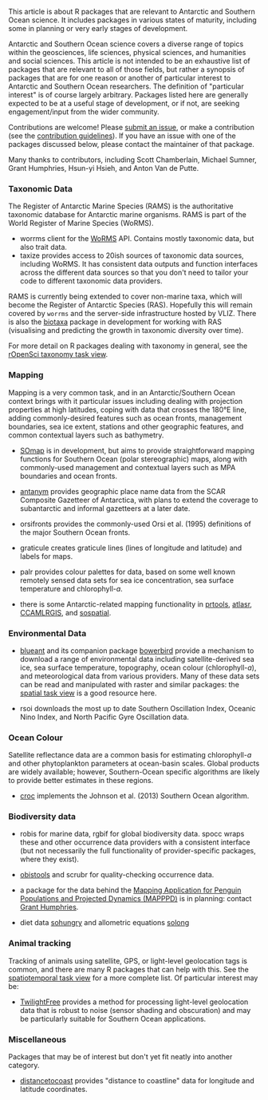 This article is about R packages that are relevant to Antarctic and Southern Ocean science. It includes packages in various states of maturity, including some in planning or very early stages of development.

Antarctic and Southern Ocean science covers a diverse range of topics within the geosciences, life sciences, physical sciences, and humanities and social sciences. This article is not intended to be an exhaustive list of packages that are relevant to all of those fields, but rather a synopsis of packages that are for one reason or another of particular interest to Antarctic and Southern Ocean researchers. The definition of "particular interest" is of course largely arbitrary. Packages listed here are generally expected to be at a useful stage of development, or if not, are seeking engagement/input from the wider community.

Contributions are welcome! Please [submit an issue](https://github.com/SCAR/ropensci/issues), or make a contribution (see the [contribution guidelines](CONTRIBUTING.md)). If you have an issue with one of the packages discussed below, please contact the maintainer of that package.

Many thanks to contributors, including Scott Chamberlain, Michael Sumner, Grant Humphries, Hsun-yi Hsieh, and Anton Van de Putte.


### Taxonomic Data

The Register of Antarctic Marine Species (RAMS) is the authoritative taxonomic database for Antarctic marine organisms. RAMS is part of the World Register of Marine Species (WoRMS).

- <pkg>worrms</pkg> client for the [WoRMS](http://www.marinespecies.org/) API. Contains mostly taxonomic data, but also trait data. 
- <pkg>taxize</pkg> provides access to 20ish sources of taxonomic data sources, including WoRMS. It has consistent data outputs and function interfaces across the different data sources so that you don't need to tailor your code to different taxonomic data providers.

RAMS is currently being extended to cover non-marine taxa, which will become the Register of Antarctic Species (RAS). Hopefully this will remain covered by `worrms` and the server-side infrastructure hosted by VLIZ. There is also the [biotaxa](https://github.com/hhsieh/biotaxa_Rpackage) package in development for working with RAS (visualising and predicting the growth in taxonomic diversity over time).

For more detail on R packages dealing with taxonomy in general, see the [rOpenSci taxonomy task view](https://github.com/ropensci/taxonomy).


### Mapping

Mapping is a very common task, and in an Antarctic/Southern Ocean context brings with it particular issues including dealing with projection properties at high latitudes, coping with data that crosses the 180&deg;E line, adding commonly-desired features such as ocean fronts, management boundaries, sea ice extent, stations and other geographic features, and common contextual layers such as bathymetry.

- [SOmap](https://github.com/AustralianAntarcticDivision/SOmap) is in development, but aims to provide straightforward mapping functions for Southern Ocean (polar stereographic) maps, along with commonly-used management and contextual layers such as MPA boundaries and ocean fronts.

- [antanym](https://github.com/SCAR/antanym) provides geographic place name data from the SCAR Composite Gazetteer of Antarctica, with plans to extend the coverage to subantarctic and informal gazetteers at a later date.

- <pkg>orsifronts</pkg> provides the commonly-used Orsi et al. (1995) definitions of the major Southern Ocean fronts.

- <pkg>graticule</pkg> creates graticule lines (lines of longitude and latitude) and labels for maps.

- <pkg>palr</pkg> provides colour palettes for data, based on some well known remotely sensed data sets for sea ice concentration, sea surface temperature and chlorophyll-*a*.

- there is some Antarctic-related mapping functionality in [prtools](https://github.com/pierreroudier/prtools), [atlasr](https://github.com/jiho/atlasr), [CCAMLRGIS](https://github.com/ccamlr/CCAMLRGIS), and [sospatial](https://github.com/AustralianAntarcticDivision/sospatial).

### Environmental Data

- [blueant](https://github.com/AustralianAntarcticDivision/blueant) and its companion package [bowerbird](https://github.com/AustralianAntarcticDivision/bowerbird) provide a mechanism to download a range of environmental data including satellite-derived sea ice, sea surface temperature, topography, ocean colour (chlorophyll-*a*), and meteorological data from various providers. Many of these data sets can be read and manipulated with <pkg>raster</pkg> and similar packages: the [spatial task view](https://cran.r-project.org/web/views/Spatial.html) is a good resource here.

- <pkg>rsoi</pkg> downloads the most up to date Southern Oscillation Index, Oceanic Nino Index, and North Pacific Gyre Oscillation data.


### Ocean Colour

Satellite reflectance data are a common basis for estimating chlorophyll-*a* and other phytoplankton parameters at ocean-basin scales. Global products are widely available; however, Southern-Ocean specific algorithms are likely to provide better estimates in these regions.

- [croc](https://github.com/sosoc/croc) implements the Johnson et al. (2013) Southern Ocean algorithm.


### Biodiversity data

- <pkg>robis</pkg> for marine data, <pkg>rgbif</pkg> for global biodiversity data. <pkg>spocc</pkg> wraps these and other occurrence data providers with a consistent interface (but not necessarily the full functionality of provider-specific packages, where they exist).

- [obistools](https://github.com/iobis/obistools) and <pkg>scrubr</pkg> for quality-checking occurrence data.

- a package for the data behind the [Mapping Application for Penguin Populations and Projected Dynamics (MAPPPD)](http://www.penguinmap.com/) is in planning: contact [Grant Humphries](mailto:grwhumphries@blackbawks.net).

- diet data [sohungry](https://github.com/SCAR/sohungry) and allometric equations [solong](https://github.com/SCAR/solong)

### Animal tracking

Tracking of animals using satellite, GPS, or light-level geolocation tags is common, and there are many R packages that can help with this. See the [spatiotemporal task view](https://cloud.r-project.org/web/views/SpatioTemporal.html) for a more complete list. Of particular interest may be:

- [TwilightFree](https://github.com/ABindoff/TwilightFree) provides a method for processing light-level geolocation data that is robust to noise (sensor shading and obscuration) and may be particularly suitable for Southern Ocean applications.


### Miscellaneous

Packages that may be of interest but don't yet fit neatly into another category.

- [distancetocoast](https://github.com/mdsumner/distancetocoast) provides "distance to coastline" data for longitude and latitude coordinates.
